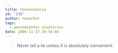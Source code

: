 ```yaml
---
title: Conveniencia
id: '239'
author: neverbot
tags:
  - pensamientos aleatorios
date: 2006-11-27 19:54:03
---
```


> Never tell a lie unless it is absolutely convenient.
